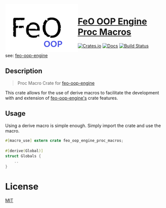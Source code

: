 <img align="left" alt="" src="../assets/standard-assets/textures/feo-oop-engine-logo.png" height="155" />

# [FeO OOP Engine <b>Proc Macros</b>](https://github.com/littleTitan/feo-oop-engine/tree/main/feo-oop-engine-proc-macros)

[![Crates.io](https://img.shields.io/crates/v/feo-oop-engine-proc-macros.svg)](https://crates.io/crates/feo-oop-engine-proc-macros)
[![Docs](https://docs.rs/feo-oop-engine/badge.svg)](https://docs.rs/feo-oop-engine-proc-macros)
[![Build Status](https://github.com/littleTitan/feo-oop-engine/workflows/Rust/badge.svg)](https://github.com/littleTitan/feo-oop-engine/actions?query=workflow%3ARust)

see: [feo-oop-engine](https://github.com/littleTitan/feo-oop-engine)

## Description
> Proc Macro Crate for [feo-oop-engine](https://github.com/littleTitan/feo-oop-engine)

This crate allows for the use of derive macros to facilitate the development with and extension of [feo-oop-engine's](https://github.com/littleTitan/feo-oop-engine) crate features.

## Usage
Using a derive macro is simple enough. Simply import the crate and use the macro.
```rust
#[macro_use] extern crate feo_oop_engine_proc_macros;

#[derive(Global)]
struct Globals {
    ..
}
```

# License 
[MIT](../LICENSE.md)